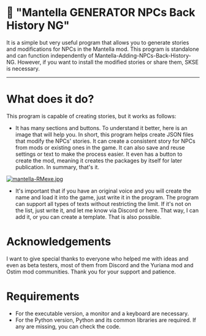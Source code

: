 # 📜 "Mantella GENERATOR NPCs Back History NG"

It is a simple but very useful program that allows you to generate stories and modifications for NPCs in the Mantella mod. This program is standalone and can function independently of Mantella-Adding-NPCs-Back-History-NG. However, if you want to install the modified stories or share them, SKSE is necessary.

---

# What does it do?

This program is capable of creating stories, but it works as follows:

- It has many sections and buttons. To understand it better, here is an image that will help you. In short, this program helps create JSON files that modify the NPCs' stories. It can create a consistent story for NPCs from mods or existing ones in the game. It can also save and reuse settings or text to make the process easier. It even has a button to create the mod, meaning it creates the packages by itself for later publication. In summary, that's it.

[![mantella-RMexe.jpg](https://i.postimg.cc/htVFHPPM/mantella-RMexe.jpg)](https://postimg.cc/w1xbNzNs)

- It's important that if you have an original voice and you will create the name and load it into the game, just write it in the program. The program can support all types of texts without restricting the limit. If it's not on the list, just write it, and let me know via Discord or here. That way, I can add it, or you can create a template. That is also possible.

# Acknowledgements

I want to give special thanks to everyone who helped me with ideas and even as beta testers, most of them from Discord and the Yuriana mod and Ostim mod communities. Thank you for your support and patience.

# Requirements

- For the executable version, a monitor and a keyboard are necessary.
- For the Python version, Python and its common libraries are required. If any are missing, you can check the code.
